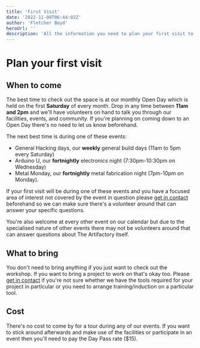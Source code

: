 ```yaml
---
title: 'First Visit'
date: '2022-11-09T06:44:02Z'
author: 'Fletcher Boyd'
heroUrl: ''
description: 'All the information you need to plan your first visit to our workshop'
---
```


# Plan your first visit

## When to come

The best time to check out the space is at our monthly Open Day which is held on the first **Saturday** of every month. Drop in any time between **11am and 2pm** and we'll have volunteers on hand to talk you through our facilities, events, and community. If you're planning on coming down to an Open Day there's no need to let us know beforehand.

The next best time is during one of these events:

* General Hacking days, our **weekly** general build days (11am to 5pm every Saturday)
* Arduino U, our **fortnightly** electronics night (7:30pm-10:30pm on Wednesday)
* Metal Monday, our **fortnightly** metal fabrication night (7pm-10pm on Monday).

If your first visit will be during one of these events and you have a focused area of interest not covered by the event in question please [get in contact](mailto:info@artifactory.org.au) beforehand so we can make sure there's a volunteer around that can answer your specific questions.

You're also welcome at every other event on our calendar but due to the specialised nature of other events there may not be volunteers around that can answer questions about The Artifactory itself.

## What to bring

You don't need to bring anything if you just want to check out the workshop. If you want to bring a project to work on that's okay too. Please [get in contact](mailto:info@artifactory.org.au) if you're not sure whether we have the tools required for your project in particular or you need to arrange training/induction on a particular tool.

## Cost

There's no cost to come by for a tour during any of our events. If you want to stick around afterwards and make use of the facilities or participate in an event then you'll need to pay the Day Pass rate ($15).
